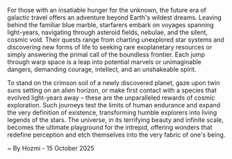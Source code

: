 
For those with an insatiable hunger for the unknown, the future era of galactic travel offers an adventure beyond Earth's wildest dreams. Leaving behind the familiar blue marble, starfarers embark on voyages spanning light-years, navigating through asteroid fields, nebulae, and the silent, cosmic void. Their quests range from charting unexplored star systems and discovering new forms of life to seeking rare exoplanetary resources or simply answering the primal call of the boundless frontier. Each jump through warp space is a leap into potential marvels or unimaginable dangers, demanding courage, intellect, and an unshakeable spirit.

To stand on the crimson soil of a newly discovered planet, gaze upon twin suns setting on an alien horizon, or make first contact with a species that evolved light-years away – these are the unparalleled rewards of cosmic exploration. Such journeys test the limits of human endurance and expand the very definition of existence, transforming humble explorers into living legends of the stars. The universe, in its terrifying beauty and infinite scale, becomes the ultimate playground for the intrepid, offering wonders that redefine perception and etch themselves into the very fabric of one's being.

~ By Hozmi - 15 October 2025
